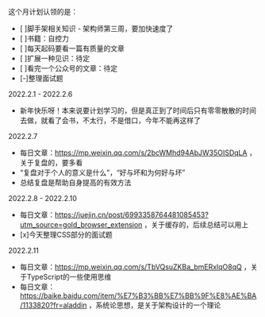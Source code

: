 这个月计划认领的是：

- [ ]脚手架相关知识 - 架构师第三周，要加快速度了
- [ ]书籍：自控力
- [ ]每天起码要看一篇有质量的文章
- [ ]扩展一种见识：待定
- [ ]看完一个公众号的文章：待定
- [-]整理面试题

2022.2.1 - 2022.2.6
- 新年快乐呀！本来说要计划学习的，但是真正到了时间后只有零零散散的时间去做，就看了会书，不太行，不是借口，今年不能再这样了

2022.2.7
- 每日文章：https://mp.weixin.qq.com/s/2bcWMhd94AbJW35OISDqLA ，关于复盘的，要多看
- “复盘对于个人的意义是什么”，“好与坏和为何好与坏”
- 总结复盘是帮助自身提高的有效方法

2022.2.8 - 2022.2.10
- 每日文章：https://juejin.cn/post/6993358764481085453?utm_source=gold_browser_extension ，关于缓存的，后续总结可以用上
- [x]今天整理CSS部分的面试题

2022.2.11
- 每日文章：https://mp.weixin.qq.com/s/TbVQsuZKBa_bmERxlqO8qQ ，关于TypeScript的一些使用思维
- 每日文章：https://baike.baidu.com/item/%E7%B3%BB%E7%BB%9F%E8%AE%BA/1133820?fr=aladdin ，系统论思想，是关于架构设计的一个理论
